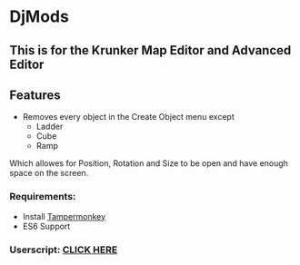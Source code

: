 # DjMods
## This is for the Krunker Map Editor and Advanced Editor
## Features
* Removes every object in the Create Object menu except
  - Ladder
  - Cube
  - Ramp

Which allowes for Position, Rotation and Size to be open and have enough space on the screen.
### Requirements:
* Install [Tampermonkey](https://chrome.google.com/webstore/detail/tampermonkey/dhdgffkkebhmkfjojejmpbldmpobfkfo?hl=en)
* ES6 Support
### Userscript: [CLICK HERE](https://github.com/KnKravlegard/DjMods/blob/master/script.user.js)


